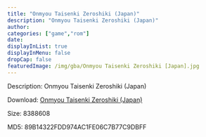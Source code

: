 ```yaml
---
title: "Onmyou Taisenki Zeroshiki (Japan)"
description: "Onmyou Taisenki Zeroshiki (Japan)"
author: 
categories: ["game","rom"]
date: 
displayInList: true
displayInMenu: false
dropCap: false
featuredImage: /img/gba/Onmyou Taisenki Zeroshiki [Japan].jpg
---
```


Description: Onmyou Taisenki Zeroshiki (Japan)

Download: <a style="text-decoration:underline;" href="https://mega.nz/#!7CBASaCZ!xwc4RtWkDc0bKu-mdSx251puFNZZSVtMKpMCJI8kxEI" target = "_blank" rel = "nofollow" > Onmyou Taisenki Zeroshiki (Japan)</a>

Size: 8388608

MD5: 89B14322FDD974AC1FE06C7B77C9DBFF

